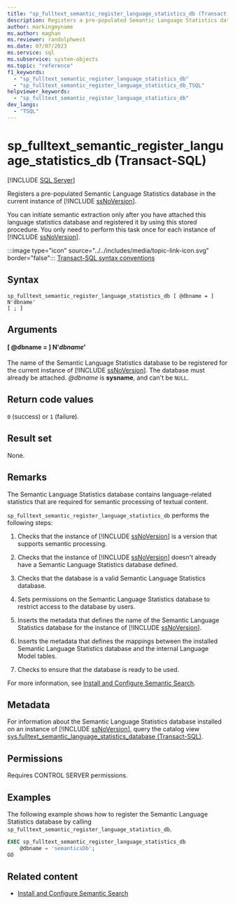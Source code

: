 ```yaml
---
title: "sp_fulltext_semantic_register_language_statistics_db (Transact-SQL)"
description: Registers a pre-populated Semantic Language Statistics database in the current instance of SQL Server.
author: markingmyname
ms.author: maghan
ms.reviewer: randolphwest
ms.date: 07/07/2023
ms.service: sql
ms.subservice: system-objects
ms.topic: "reference"
f1_keywords:
  - "sp_fulltext_semantic_register_language_statistics_db"
  - "sp_fulltext_semantic_register_language_statistics_db_TSQL"
helpviewer_keywords:
  - "sp_fulltext_semantic_register_language_statistics_db"
dev_langs:
  - "TSQL"
---
```

# sp_fulltext_semantic_register_language_statistics_db (Transact-SQL)

[!INCLUDE [SQL Server](../../includes/applies-to-version/sqlserver.md)]

Registers a pre-populated Semantic Language Statistics database in the current instance of [!INCLUDE [ssNoVersion](../../includes/ssnoversion-md.md)].

You can initiate semantic extraction only after you have attached this language statistics database and registered it by using this stored procedure. You only need to perform this task once for each instance of [!INCLUDE [ssNoVersion](../../includes/ssnoversion-md.md)].

:::image type="icon" source="../../includes/media/topic-link-icon.svg" border="false"::: [Transact-SQL syntax conventions](../../t-sql/language-elements/transact-sql-syntax-conventions-transact-sql.md)

## Syntax

```syntaxsql
sp_fulltext_semantic_register_language_statistics_db [ @dbname = ] N'dbname'
[ ; ]
```

## Arguments

#### [ @dbname = ] N'*dbname*'

The name of the Semantic Language Statistics database to be registered for the current instance of [!INCLUDE [ssNoVersion](../../includes/ssnoversion-md.md)]. The database must already be attached. *@dbname* is **sysname**, and can't be `NULL`.

## Return code values

`0` (success) or `1` (failure).

## Result set

None.

## Remarks

The Semantic Language Statistics database contains language-related statistics that are required for semantic processing of textual content.

`sp_fulltext_semantic_register_language_statistics_db` performs the following steps:

1. Checks that the instance of [!INCLUDE [ssNoVersion](../../includes/ssnoversion-md.md)] is a version that supports semantic processing.

1. Checks that the instance of [!INCLUDE [ssNoVersion](../../includes/ssnoversion-md.md)] doesn't already have a Semantic Language Statistics database defined.

1. Checks that the database is a valid Semantic Language Statistics database.

1. Sets permissions on the Semantic Language Statistics database to restrict access to the database by users.

1. Inserts the metadata that defines the name of the Semantic Language Statistics database for the instance of [!INCLUDE [ssNoVersion](../../includes/ssnoversion-md.md)].

1. Inserts the metadata that defines the mappings between the installed Semantic Language Statistics database and the internal Language Model tables.

1. Checks to ensure that the database is ready to be used.

For more information, see [Install and Configure Semantic Search](../search/install-and-configure-semantic-search.md).

## Metadata

For information about the Semantic Language Statistics database installed on an instance of [!INCLUDE [ssNoVersion](../../includes/ssnoversion-md.md)], query the catalog view [sys.fulltext_semantic_language_statistics_database (Transact-SQL)](../system-catalog-views/sys-fulltext-semantic-language-statistics-database-transact-sql.md).

## Permissions

Requires CONTROL SERVER permissions.

## Examples

The following example shows how to register the Semantic Language Statistics database by calling `sp_fulltext_semantic_register_language_statistics_db`.

```sql
EXEC sp_fulltext_semantic_register_language_statistics_db
    @dbname = 'semanticsDb';
GO
```

## Related content

- [Install and Configure Semantic Search](../search/install-and-configure-semantic-search.md)
